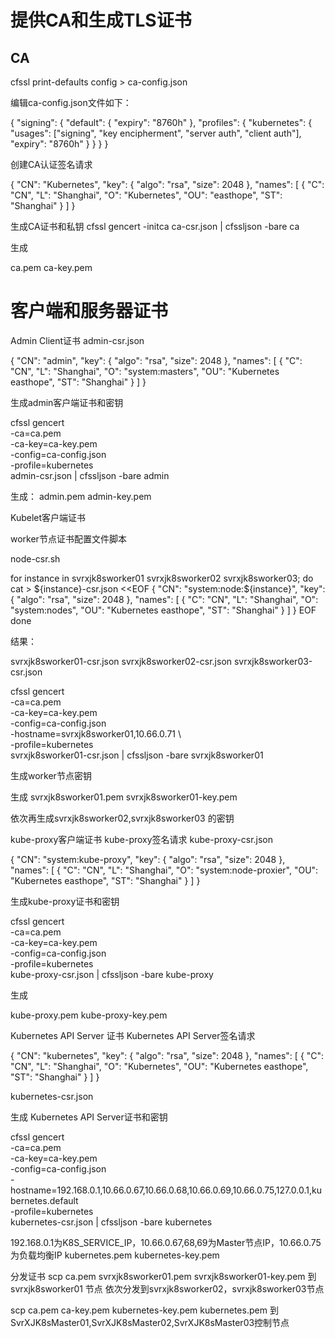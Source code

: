 # 提供CA和生成TLS证书 #
## CA ##

cfssl print-defaults config > ca-config.json

编辑ca-config.json文件如下：

{
  "signing": {
    "default": {
      "expiry": "8760h"
    },
    "profiles": {
      "kubernetes": {
        "usages": ["signing", "key encipherment", "server auth", "client auth"],
        "expiry": "8760h"
      }
    }
  }
}


创建CA认证签名请求

{
  "CN": "Kubernetes",
  "key": {
    "algo": "rsa",
    "size": 2048
  },
  "names": [
    {
      "C": "CN",
      "L": "Shanghai",
      "O": "Kubernetes",
      "OU": "easthope",
      "ST": "Shanghai"
    }
  ]
}

生成CA证书和私钥
cfssl gencert -initca ca-csr.json | cfssljson -bare ca

生成

ca.pem
ca-key.pem

# 客户端和服务器证书 #
Admin Client证书
admin-csr.json

{
  "CN": "admin",
  "key": {
    "algo": "rsa",
    "size": 2048
  },
  "names": [
    {
      "C": "CN",
      "L": "Shanghai",
      "O": "system:masters",
      "OU": "Kubernetes easthope",
      "ST": "Shanghai"
    }
  ]
}

生成admin客户端证书和密钥

cfssl gencert \
  -ca=ca.pem \
  -ca-key=ca-key.pem \
  -config=ca-config.json \
  -profile=kubernetes \
  admin-csr.json | cfssljson -bare admin

生成：
admin.pem
admin-key.pem

Kubelet客户端证书

worker节点证书配置文件脚本

node-csr.sh

for instance in svrxjk8sworker01 svrxjk8sworker02 svrxjk8sworker03; do
cat > ${instance}-csr.json <<EOF
{
  "CN": "system:node:${instance}",
  "key": {
    "algo": "rsa",
    "size": 2048
  },
  "names": [
    {
      "C": "CN",
      "L": "Shanghai",
      "O": "system:nodes",
      "OU": "Kubernetes easthope",
      "ST": "Shanghai"
    }
  ]
}
EOF
done

结果：

svrxjk8sworker01-csr.json
svrxjk8sworker02-csr.json
svrxjk8sworker03-csr.json


cfssl gencert \
  -ca=ca.pem \
  -ca-key=ca-key.pem \
  -config=ca-config.json \
  -hostname=svrxjk8sworker01,10.66.0.71 \  
  -profile=kubernetes \
  svrxjk8sworker01-csr.json | cfssljson -bare svrxjk8sworker01

生成worker节点密钥

生成
svrxjk8sworker01.pem
svrxjk8sworker01-key.pem

依次再生成svrxjk8sworker02,svrxjk8sworker03 的密钥

kube-proxy客户端证书
kube-proxy签名请求
kube-proxy-csr.json

{
  "CN": "system:kube-proxy",
  "key": {
    "algo": "rsa",
    "size": 2048
  },
  "names": [
    {
      "C": "CN",
      "L": "Shanghai",
      "O": "system:node-proxier",
      "OU": "Kubernetes easthope",
      "ST": "Shanghai"
    }
  ]
}


生成kube-proxy证书和密钥

cfssl gencert \
  -ca=ca.pem \
  -ca-key=ca-key.pem \
  -config=ca-config.json \
  -profile=kubernetes \
  kube-proxy-csr.json | cfssljson -bare kube-proxy

生成


kube-proxy.pem
kube-proxy-key.pem

Kubernetes API Server 证书
Kubernetes API Server签名请求

{
  "CN": "kubernetes",
  "key": {
    "algo": "rsa",
    "size": 2048
  },
  "names": [
    {
      "C": "CN",
      "L": "Shanghai",
      "O": "Kubernetes",
      "OU": "Kubernetes easthope",
      "ST": "Shanghai"
    }
  ]
}


kubernetes-csr.json

生成 Kubernetes API Server证书和密钥

cfssl gencert \
  -ca=ca.pem \
  -ca-key=ca-key.pem \
  -config=ca-config.json \
  -hostname=192.168.0.1,10.66.0.67,10.66.0.68,10.66.0.69,10.66.0.75,127.0.0.1,kubernetes.default \
  -profile=kubernetes \
  kubernetes-csr.json | cfssljson -bare kubernetes

192.168.0.1为K8S_SERVICE_IP，10.66.0.67,68,69为Master节点IP，10.66.0.75为负载均衡IP
kubernetes.pem
kubernetes-key.pem


分发证书
scp ca.pem svrxjk8sworker01.pem svrxjk8sworker01-key.pem 到 svrxjk8sworker01 节点
依次分发到svrxjk8sworker02，svrxjk8sworker03节点

scp  ca.pem ca-key.pem kubernetes-key.pem kubernetes.pem 到SvrXJK8sMaster01,SvrXJK8sMaster02,SvrXJK8sMaster03控制节点